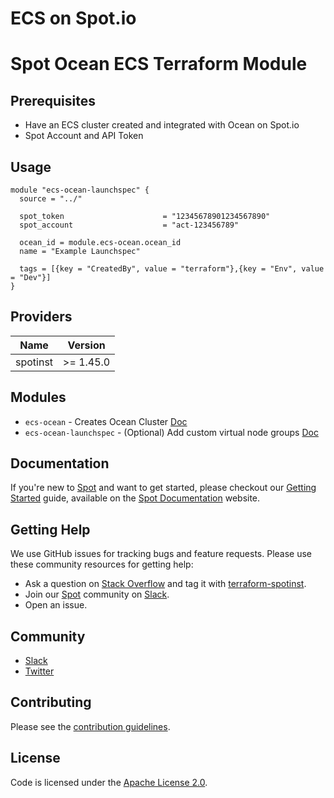 # ECS on Spot.io

# Spot Ocean ECS Terraform Module

## Prerequisites

* Have an ECS cluster created and integrated with Ocean on Spot.io
* Spot Account and API Token

## Usage
```hcl
module "ecs-ocean-launchspec" {
  source = "../"

  spot_token                      = "12345678901234567890"
  spot_account                    = "act-123456789"

  ocean_id = module.ecs-ocean.ocean_id
  name = "Example Launchspec"

  tags = [{key = "CreatedBy", value = "terraform"},{key = "Env", value = "Dev"}]
}
```

## Providers

| Name | Version |
|------|---------|
| spotinst | >= 1.45.0 |

## Modules
* `ecs-ocean` - Creates Ocean Cluster [Doc](https://registry.terraform.io/modules/stevenfeltner/ecs-ocean/spotinst/latest)
* `ecs-ocean-launchspec` - (Optional) Add custom virtual node groups [Doc](https://registry.terraform.io/modules/stevenfeltner/ecs-ocean-launchspec/spotinst/latest)

## Documentation

If you're new to [Spot](https://spot.io/) and want to get started, please checkout our [Getting Started](https://docs.spot.io/connect-your-cloud-provider/) guide, available on the [Spot Documentation](https://docs.spot.io/) website.

## Getting Help

We use GitHub issues for tracking bugs and feature requests. Please use these community resources for getting help:

- Ask a question on [Stack Overflow](https://stackoverflow.com/) and tag it with [terraform-spotinst](https://stackoverflow.com/questions/tagged/terraform-spotinst/).
- Join our [Spot](https://spot.io/) community on [Slack](http://slack.spot.io/).
- Open an issue.

## Community

- [Slack](http://slack.spot.io/)
- [Twitter](https://twitter.com/spot_hq/)

## Contributing

Please see the [contribution guidelines](CONTRIBUTING.md).

## License

Code is licensed under the [Apache License 2.0](LICENSE).